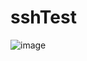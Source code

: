 # sshTest

![image](https://github.com/min7901/sshTest/assets/137441896/24a58017-293a-452f-bee4-467bf9d598ea)
